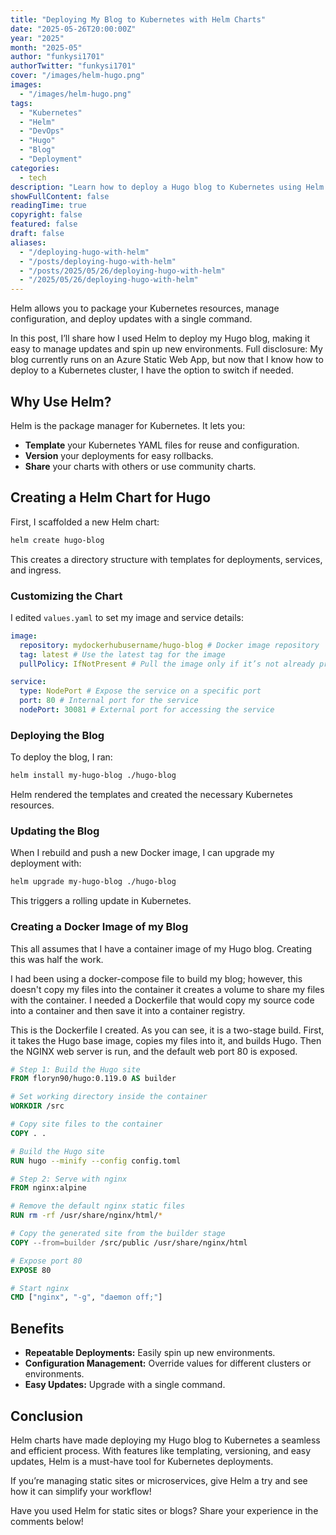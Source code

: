 ```yaml
---
title: "Deploying My Blog to Kubernetes with Helm Charts"
date: "2025-05-26T20:00:00Z"
year: "2025"
month: "2025-05"
author: "funkysi1701"
authorTwitter: "funkysi1701"
cover: "/images/helm-hugo.png"
images: 
  - "/images/helm-hugo.png"
tags:
  - "Kubernetes"
  - "Helm"
  - "DevOps"
  - "Hugo"
  - "Blog"
  - "Deployment"
categories:
  - tech
description: "Learn how to deploy a Hugo blog to Kubernetes using Helm charts for easy, repeatable, and configurable deployments."
showFullContent: false
readingTime: true
copyright: false
featured: false
draft: false
aliases:
  - "/deploying-hugo-with-helm"
  - "/posts/deploying-hugo-with-helm"
  - "/posts/2025/05/26/deploying-hugo-with-helm"
  - "/2025/05/26/deploying-hugo-with-helm"
---
```


Helm allows you to package your Kubernetes resources, manage configuration, and deploy updates with a single command.

In this post, I’ll share how I used Helm to deploy my Hugo blog, making it easy to manage updates and spin up new environments. Full disclosure: My blog currently runs on an Azure Static Web App, but now that I know how to deploy to a Kubernetes cluster, I have the option to switch if needed.

## Why Use Helm?

Helm is the package manager for Kubernetes. It lets you:

- **Template** your Kubernetes YAML files for reuse and configuration.
- **Version** your deployments for easy rollbacks.
- **Share** your charts with others or use community charts.

## Creating a Helm Chart for Hugo

First, I scaffolded a new Helm chart:

```sh
helm create hugo-blog
```

This creates a directory structure with templates for deployments, services, and ingress.

### Customizing the Chart

I edited `values.yaml` to set my image and service details:

```yaml
image:
  repository: mydockerhubusername/hugo-blog # Docker image repository
  tag: latest # Use the latest tag for the image
  pullPolicy: IfNotPresent # Pull the image only if it’s not already present

service:
  type: NodePort # Expose the service on a specific port
  port: 80 # Internal port for the service
  nodePort: 30081 # External port for accessing the service
```

### Deploying the Blog

To deploy the blog, I ran:

```sh
helm install my-hugo-blog ./hugo-blog
```

Helm rendered the templates and created the necessary Kubernetes resources.

### Updating the Blog

When I rebuild and push a new Docker image, I can upgrade my deployment with:

```sh
helm upgrade my-hugo-blog ./hugo-blog
```

This triggers a rolling update in Kubernetes.

### Creating a Docker Image of my Blog

This all assumes that I have a container image of my Hugo blog. Creating this was half the work.

I had been using a docker-compose file to build my blog; however, this doesn't copy my files into the container it creates a volume to share my files with the container. I needed a Dockerfile that would copy my source code into a container and then save it into a container registry.

This is the Dockerfile I created. As you can see, it is a two-stage build. First, it takes the Hugo base image, copies my files into it, and builds Hugo. Then the NGINX web server is run, and the default web port 80 is exposed.

```Dockerfile
# Step 1: Build the Hugo site
FROM floryn90/hugo:0.119.0 AS builder

# Set working directory inside the container
WORKDIR /src

# Copy site files to the container
COPY . .

# Build the Hugo site
RUN hugo --minify --config config.toml

# Step 2: Serve with nginx
FROM nginx:alpine

# Remove the default nginx static files
RUN rm -rf /usr/share/nginx/html/*

# Copy the generated site from the builder stage
COPY --from=builder /src/public /usr/share/nginx/html

# Expose port 80
EXPOSE 80

# Start nginx
CMD ["nginx", "-g", "daemon off;"]
```

## Benefits

- **Repeatable Deployments:** Easily spin up new environments.
- **Configuration Management:** Override values for different clusters or environments.
- **Easy Updates:** Upgrade with a single command.

## Conclusion

Helm charts have made deploying my Hugo blog to Kubernetes a seamless and efficient process. With features like templating, versioning, and easy updates, Helm is a must-have tool for Kubernetes deployments.

If you’re managing static sites or microservices, give Helm a try and see how it can simplify your workflow!

Have you used Helm for static sites or blogs? Share your experience in the comments below!

